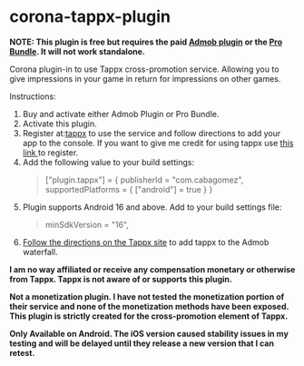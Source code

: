 # corona-tappx-plugin

<p><strong>NOTE: This plugin is free but&nbsp;requires the paid <a href="https://marketplace.coronalabs.com/corona-plugins/admob">Admob plugin</a>&nbsp;or the <a href="https://marketplace.coronalabs.com/service/corona-professional-bundle">Pro Bundle</a>. It will not work standalone.</strong></p>

<p>Corona plugin-in to use Tappx cross-promotion service. Allowing you to give impressions in your game in return for impressions on other games.</p>

<p>Instructions:</p>

<ol>
	<li>Buy and activate either Admob Plugin or Pro Bundle.</li>
	<li>Activate this plugin.</li>
	<li>Register at:<a href="https://www.tappx.com/en/">tappx</a> to use the service and follow directions to add your app to the console. If you want to give me credit for using tappx use <a href="https://www.tappx.com/?h=a386595d4c1005fd21b82c8a44d45766"> this link </a> to register.</li>
	<li> Add the following value to your build settings:	
 <blockquote> ["plugin.tappx"] = { publisherId = "com.cabagomez", supportedPlatforms = { ["android"] = true } }</blockquote> 
	</li>
	<li>
	<p>Plugin supports Android 16 and above. Add to your build settings file:</p>
   	<blockquote> minSdkVersion = "16",</blockquote> 
	</li>
	<li>
	<p><a href="https://www.tappx.com/en/manual/?os=and_admob#1_admob+2_mediation">Follow the directions on the Tappx site</a> to add tappx to the Admob waterfall.</p>
	</li>
</ol>

<p><strong>I am no way affiliated or receive any compensation monetary or otherwise from Tappx. Tappx is not aware of or supports this plugin.</strong></p>

<p><strong>Not a monetization plugin. I have not tested the monetization portion of their service and none of the monetization methods have been exposed. This plugin is strictly created for the cross-promotion element of Tappx.</strong></p>

<p><strong>Only Available on Android. The iOS version caused stability issues in my testing and will be delayed until they release a new version that I can retest.</strong></p>
